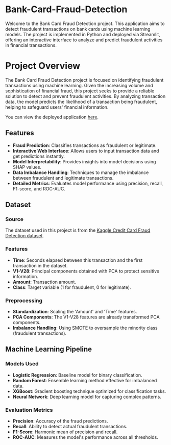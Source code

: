 # Bank-Card-Fraud-Detection

Welcome to the Bank Card Fraud Detection project. This application aims to detect fraudulent transactions on bank cards using machine learning models. The project is implemented in Python and deployed via Streamlit, offering an interactive interface to analyze and predict fraudulent activities in financial transactions.

# Project Overview
The Bank Card Fraud Detection project is focused on identifying fraudulent transactions using machine learning. Given the increasing volume and sophistication of financial fraud, this project seeks to provide a reliable solution to detect and prevent fraudulent activities. By analyzing transaction data, the model predicts the likelihood of a transaction being fraudulent, helping to safeguard users' financial information.

You can view the deployed application [here](https://bank-card-fraud-detection.streamlit.app/).

## Features

- **Fraud Prediction**: Classifies transactions as fraudulent or legitimate.
- **Interactive Web Interface**: Allows users to input transaction data and get predictions instantly.
- **Model Interpretability**: Provides insights into model decisions using SHAP values.
- **Data Imbalance Handling**: Techniques to manage the imbalance between fraudulent and legitimate transactions.
- **Detailed Metrics**: Evaluates model performance using precision, recall, F1-score, and ROC-AUC.

## Dataset

### Source

The dataset used in this project is from the [Kaggle Credit Card Fraud Detection dataset](https://www.kaggle.com/mlg-ulb/creditcardfraud).

### Features

- **Time**: Seconds elapsed between this transaction and the first transaction in the dataset.
- **V1-V28**: Principal components obtained with PCA to protect sensitive information.
- **Amount**: Transaction amount.
- **Class**: Target variable (1 for fraudulent, 0 for legitimate).

### Preprocessing

- **Standardization**: Scaling the 'Amount' and 'Time' features.
- **PCA Components**: The V1-V28 features are already transformed PCA components.
- **Imbalance Handling**: Using SMOTE to oversample the minority class (fraudulent transactions).

## Machine Learning Pipeline

### Models Used

- **Logistic Regression**: Baseline model for binary classification.
- **Random Forest**: Ensemble learning method effective for imbalanced data.
- **XGBoost**: Gradient boosting technique optimized for classification tasks.
- **Neural Network**: Deep learning model for capturing complex patterns.

### Evaluation Metrics

- **Precision**: Accuracy of the fraud predictions.
- **Recall**: Ability to detect actual fraudulent transactions.
- **F1-Score**: Harmonic mean of precision and recall.
- **ROC-AUC**: Measures the model's performance across all thresholds.
